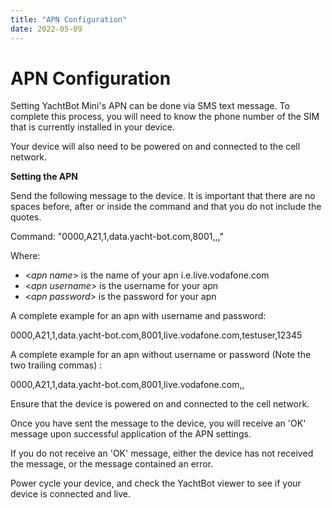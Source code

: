 ```yaml
---
title: "APN Configuration"
date: 2022-05-09
---
```

# APN Configuration

Setting YachtBot Mini's APN can be done via SMS text message. To complete this process, you will need to know the phone number of the SIM that is currently installed in your device. 

Your device will also need to be powered on and connected to the cell network.

  

**Setting the APN**

Send the following message to the device. It is important that there are no spaces before, after or inside the command and that you do not include the quotes.

  

Command: "0000,A21,1,data.yacht-bot.com,8001,<apn name>,<apn username>,<apn password>" 

Where:

*   <_apn name_\> is the name of your apn i.e.live.vodafone.com
*   <_apn username_\> is the username for your apn
*   <_apn password_\> is the password for your apn

  

A complete example for an apn with username and password: 

0000,A21,1,data.yacht-bot.com,8001,live.vodafone.com,testuser,12345

  

A complete example for an apn without username or password (Note the two trailing commas) : 

0000,A21,1,data.yacht-bot.com,8001,live.vodafone.com,,  

  

Ensure that the device is powered on and connected to the cell network.

Once you have sent the message to the device, you will receive an 'OK' message upon successful application of the APN settings.

If you do not receive an 'OK' message, either the device has not received the message, or the message contained an error.

  

Power cycle your device, and check the YachtBot viewer to see if your device is connected and live.